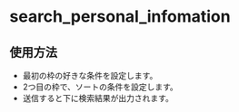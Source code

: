 # search_personal_infomation

## 使用方法
- 最初の枠の好きな条件を設定します。
- 2つ目の枠で、ソートの条件を設定します。
- 送信すると下に検索結果が出力されます。
